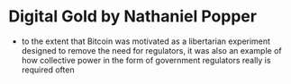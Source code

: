 
# Digital Gold by Nathaniel Popper


* to the extent that Bitcoin was motivated as a libertarian experiment designed to remove the need for regulators, it was also an example of how collective power in the form of government regulators really is required often 



